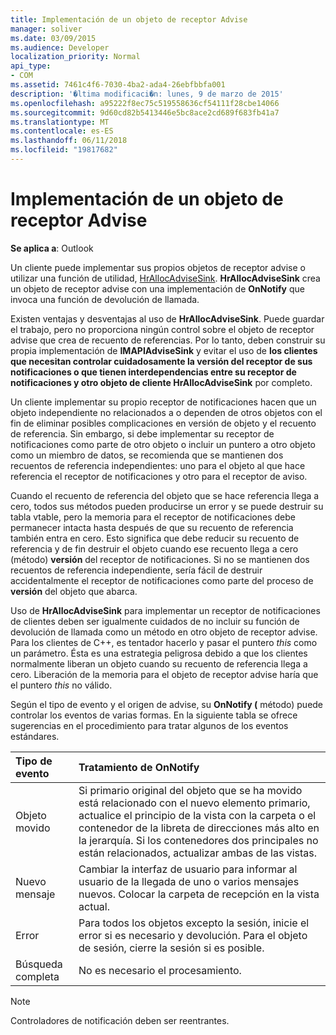 ```yaml
---
title: Implementación de un objeto de receptor Advise
manager: soliver
ms.date: 03/09/2015
ms.audience: Developer
localization_priority: Normal
api_type:
- COM
ms.assetid: 7461c4f6-7030-4ba2-ada4-26ebfbbfa001
description: '�ltima modificaci�n: lunes, 9 de marzo de 2015'
ms.openlocfilehash: a95222f8ec75c519558636cf54111f28cbe14066
ms.sourcegitcommit: 9d60cd82b5413446e5bc8ace2cd689f683fb41a7
ms.translationtype: MT
ms.contentlocale: es-ES
ms.lasthandoff: 06/11/2018
ms.locfileid: "19817682"
---
```

# <a name="implementing-an-advise-sink-object"></a>Implementación de un objeto de receptor Advise

  
  
**Se aplica a**: Outlook 
  
Un cliente puede implementar sus propios objetos de receptor advise o utilizar una función de utilidad, [HrAllocAdviseSink](hrallocadvisesink.md). **HrAllocAdviseSink** crea un objeto de receptor advise con una implementación de **OnNotify** que invoca una función de devolución de llamada. 
  
Existen ventajas y desventajas al uso de **HrAllocAdviseSink**. Puede guardar el trabajo, pero no proporciona ningún control sobre el objeto de receptor advise que crea de recuento de referencias. Por lo tanto, deben construir su propia implementación de **IMAPIAdviseSink** y evitar el uso de **los clientes que necesitan controlar cuidadosamente la versión del receptor de sus notificaciones o que tienen interdependencias entre su receptor de notificaciones y otro objeto de cliente HrAllocAdviseSink** por completo. 
  
Un cliente implementar su propio receptor de notificaciones hacen que un objeto independiente no relacionados a o dependen de otros objetos con el fin de eliminar posibles complicaciones en versión de objeto y el recuento de referencia. Sin embargo, si debe implementar su receptor de notificaciones como parte de otro objeto o incluir un puntero a otro objeto como un miembro de datos, se recomienda que se mantienen dos recuentos de referencia independientes: uno para el objeto al que hace referencia el receptor de notificaciones y otro para el receptor de aviso. 
  
Cuando el recuento de referencia del objeto que se hace referencia llega a cero, todos sus métodos pueden producirse un error y se puede destruir su tabla vtable, pero la memoria para el receptor de notificaciones debe permanecer intacta hasta después de que su recuento de referencia también entra en cero. Esto significa que debe reducir su recuento de referencia y de fin destruir el objeto cuando ese recuento llega a cero (método) **versión** del receptor de notificaciones. Si no se mantienen dos recuentos de referencia independiente, sería fácil de destruir accidentalmente el receptor de notificaciones como parte del proceso de **versión** del objeto que abarca. 
  
Uso de **HrAllocAdviseSink** para implementar un receptor de notificaciones de clientes deben ser igualmente cuidados de no incluir su función de devolución de llamada como un método en otro objeto de receptor advise. Para los clientes de C++, es tentador hacerlo y pasar el puntero _this_ como un parámetro. Ésta es una estrategia peligrosa debido a que los clientes normalmente liberan un objeto cuando su recuento de referencia llega a cero. Liberación de la memoria para el objeto de receptor advise haría que el puntero _this_ no válido. 
  
Según el tipo de evento y el origen de advise, su **OnNotify (** método) puede controlar los eventos de varias formas. En la siguiente tabla se ofrece sugerencias en el procedimiento para tratar algunos de los eventos estándares. 
  
|**Tipo de evento**|**Tratamiento de OnNotify**|
|:-----|:-----|
|Objeto movido  <br/> |Si primario original del objeto que se ha movido está relacionado con el nuevo elemento primario, actualice el principio de la vista con la carpeta o el contenedor de la libreta de direcciones más alto en la jerarquía. Si los contenedores dos principales no están relacionados, actualizar ambas de las vistas.  <br/> |
|Nuevo mensaje  <br/> |Cambiar la interfaz de usuario para informar al usuario de la llegada de uno o varios mensajes nuevos. Colocar la carpeta de recepción en la vista actual.  <br/> |
|Error  <br/> |Para todos los objetos excepto la sesión, inicie el error si es necesario y devolución. Para el objeto de sesión, cierre la sesión si es posible.  <br/> |
|Búsqueda completa  <br/> |No es necesario el procesamiento.  <br/> |
   
> [!NOTE]
> Controladores de notificación deben ser reentrantes. 
  

